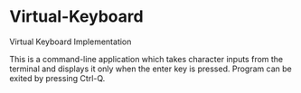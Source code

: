 # Virtual-Keyboard
Virtual Keyboard Implementation

This is a command-line application which takes character inputs from the terminal and displays it only when the enter key is pressed.
Program can be exited by pressing Ctrl-Q.
